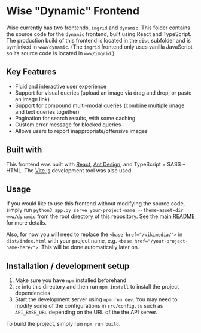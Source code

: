 # Wise "Dynamic" Frontend
Wise currently has two frontends, `imgrid` and `dynamic`. This folder contains the source code for the `dynamic` frontend, built using React and TypeScript. The production build of this frontend is located in the `dist` subfolder and is symlinked in `www/dynamic`. (The `imgrid` frontend only uses vanilla JavaScript so its source code is located in `www/imgrid`.)

## Key Features
- Fluid and interactive user experience
- Support for visual queries (upload an image via drag and drop, or paste an image link)
- Support for compound multi-modal queries (combine multiple image and text queries together)
- Pagination for search results, with some caching
- Custom error message for blocked queries
- Allows users to report inappropriate/offensive images

## Built with
This frontend was built with [React](https://react.dev), [Ant Design](https://ant.design), and TypeScript + SASS + HTML. The [Vite.js](https://vitejs.dev) development tool was also used.

## Usage
If you would like to use this frontend without modifying the source code, simply run `python3 app.py serve your-project-name --theme-asset-dir www/dynamic` from the root directory of this repository. See the [main README](../README.md) for more details.

Also, for now you will need to replace the `<base href="/wikimedia/">` in `dist/index.html` with your project name, e.g. `<base href="/your-project-name-here/">`. This will be done automatically later on.

## Installation / development setup
1. Make sure you have `npm` installed beforehand
2. `cd` into this directory and then run `npm install` to install the project dependencies
3. Start the development server using `npm run dev`. You may need to modify some of the configurations in `src/config.ts` such as `API_BASE_URL` depending on the URL of the the API server.

To build the project, simply run `npm run build`.
